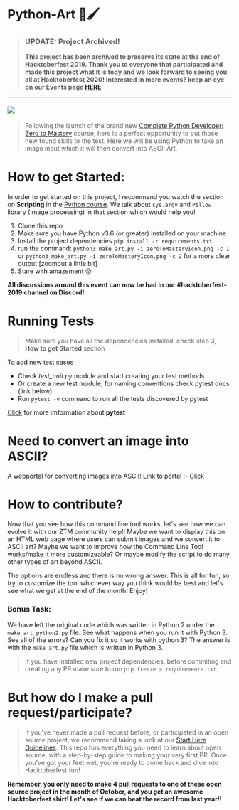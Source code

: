 # Python-Art 🎨🖌️

> ### **UPDATE:**  Project Archived!
> **This project has been archived to preserve its state at the end of Hacktoberfest 2019. Thank you to everyone that participated and made this project what it is tody and we look forward to seeing you all at Hacktoberfest 2020!
> Interested in more events? keep an eye on our Events page [HERE](https://zerotomastery.io/events?utm_source=github&utm_medium=python-art)**
____

#### [![](https://img.shields.io/badge/PYTHON%20PROJECT-ASCII%20Art%20-blue?style=for-the-badge&logo=Python)](./ASCII-Art/)
> Following the launch of the brand new [Complete Python Developer: Zero to Mastery](https://www.udemy.com/course/complete-python-developer-zero-to-mastery/?couponCode=LEVELUPZTM) course, here is a perfect opportunity to put those new found skills to the test. Here we will be using Python to take an image input which it will then convert into ASCII Art.

# How to get Started:
In order to get started on this project, I recommend you watch the section on **Scripting** in the [Python course](https://www.udemy.com/course/complete-python-developer-zero-to-mastery/?couponCode=LEVELUPZTM). We talk about ```sys.argv``` and ```Pillow``` library (Image processing) in that section which would help you!

1. Clone this repo
2. Make sure you have Python v3.6 (or greater) installed on your machine
3. Install the project dependencies `pip install -r requirements.txt`
4. run the command: `python3 make_art.py -i zeroToMasteryIcon.png -c 1` or `python3 make_art.py -i zeroToMasteryIcon.png -c 2` for a more clear output [zoomout a little bit]
5. Stare with amazement 😮


**All discussions around this event can now be had in our #hacktoberfest-2019 channel on Discord!**

# Running Tests

> Make sure you have all the dependencies installed, check step 3, **How to get Started** section

To add new test cases 
- Check *test_unit.py* module and start creating your test methods
- Or create a new test module, for naming conventions check pytest docs (link below)
- Run `pytest -v` command to run all the tests discovered by pytest

[Click](https://docs.pytest.org/en/latest/contents.html) for more imformation about **pytest**

# Need to convert an image into ASCII?

A webportal for converting images into ASCII! 
Link to portal :- [Click](http://13.127.254.208/cgi-bin/pythonascii/print)

# How to contribute?

Now that you see how this command line tool works, let's see how we can evolve it with our ZTM community help!! Maybe we want to display this on an HTML web page where users can submit images and we convert it to ASCII art? Maybe we want to improve how the Command Line Tool works/make it more customizeable? Or maybe modify the script to do many other types of art beyond ASCII. 

The options are endless and there is no wrong answer. This is all for fun, so try to customize the tool whichever way you think would be best and let's see what we get at the end of the month! Enjoy! 

### Bonus Task:
We have left the original code which was written in Python 2 under the `make_art_python2.py` file. See what happens when you run it with Python 3. See all of the errors? Can you fix it so it works with python 3? The answer is with the `make_art.py` file which is written in Python 3.

> If you have installed new project dependencies, before commiting and creating any PR make sure to run `pip freeze > requirements.txt`.


# But how do I make a pull request/participate?

> If you've never made a pull request before, or participated in an open source project, we recommend taking a look at our [Start Here Guidelines](https://github.com/zero-to-mastery/start-here-guidelines). This repo has everything you need to learn about open source, with a step-by-step guide to making your very first PR.
> Once you've got your feet wet, you're ready to come back and dive into Hacktoberfest fun!

**Remember, you only need to make 4 pull requests to one of these open source project in the month of October, and you get an awesome Hacktoberfest shirt! Let's see if we can beat the record from last year!!**
